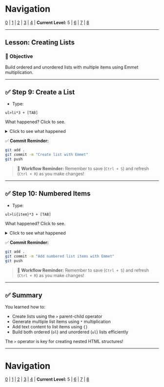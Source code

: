 # Navigation
[0](./emmet-intro-lv0.md) | [1](./emmet-intro-lv1.md) | [2](./emmet-intro-lv2.md) | [3](./emmet-intro-lv3.md) | [4](./emmet-intro-lv4.md) | **Current Level:** 5 | [6](./emmet-intro-lv6.md) | [7](./emmet-intro-lv7.md) | [8](./emmet-intro-lv8.md)

---

## Lesson: Creating Lists

### 🎯 Objective

Build ordered and unordered lists with multiple items using Emmet multiplication.

---

## ✅ Step 9: Create a List

* Type:

```
ul>li*3 + [TAB]
```

What happened? Click to see.

<details>
  <summary>Click to see what happened</summary>
  <div>
    <p>This created an unordered list with three list items! The `>` symbol creates a parent-child relationship, and `*3` creates three `<li>` elements inside the `<ul>`.</p>
  </div>
</details>

✅ **Commit Reminder:**

```bash
git add .
git commit -m "Create list with Emmet"
git push
```

> 🔄 **Workflow Reminder:** Remember to save (`Ctrl + S`) and refresh (`Ctrl + R`) as you make changes!

---

## ✅ Step 10: Numbered Items

* Type:

```
ul>li{item}*3 + [TAB]
```

What happened? Click to see.

<details>
  <summary>Click to see what happened</summary>
  <div>
    <p>This created an unordered list with three list items, each containing the text "item". The `{item}` part adds the text content to each list item automatically!</p>
  </div>
</details>

✅ **Commit Reminder:**

```bash
git add .
git commit -m "Add numbered list items with Emmet"
git push
```

> 🔄 **Workflow Reminder:** Remember to save (`Ctrl + S`) and refresh (`Ctrl + R`) as you make changes!

---

## ✅ Summary

You learned how to:
* Create lists using the `>` parent-child operator
* Generate multiple list items using `*` multiplication
* Add text content to list items using `{}`
* Build both ordered (`ol`) and unordered (`ul`) lists efficiently

The `>` operator is key for creating nested HTML structures!

---

# Navigation
[0](./emmet-intro-lv0.md) | [1](./emmet-intro-lv1.md) | [2](./emmet-intro-lv2.md) | [3](./emmet-intro-lv3.md) | [4](./emmet-intro-lv4.md) | **Current Level:** 5 | [6](./emmet-intro-lv6.md) | [7](./emmet-intro-lv7.md) | [8](./emmet-intro-lv8.md) 